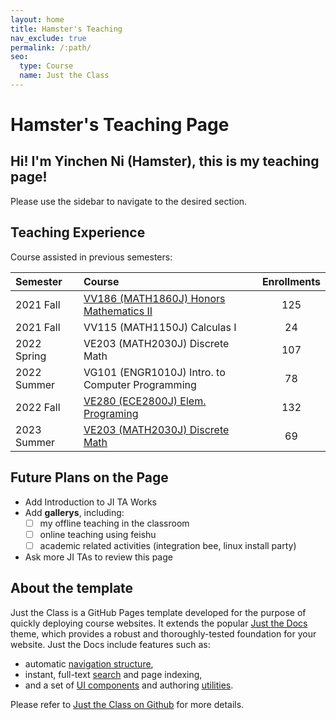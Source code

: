 ```yaml
---
layout: home
title: Hamster's Teaching
nav_exclude: true
permalink: /:path/
seo:
  type: Course
  name: Just the Class
---
```


# Hamster's Teaching Page

Hi! I'm Yinchen Ni (Hamster), this is my teaching page!
---
Please use the sidebar to navigate to the desired section.


## Teaching Experience

Course assisted in previous semesters:

|Semester   |   Course                                          |Enrollments|
|:----------|:--------------------------------------------------|:---------:|
|2021 Fall  |[VV186 (MATH1860J) Honors Mathematics II](VV186.md)|125        |
|2021 Fall  |VV115 (MATH1150J) Calculas I                       |24         |
|2022 Spring|VE203 (MATH2030J) Discrete Math                    |107        |
|2022 Summer|VG101 (ENGR1010J) Intro. to Computer Programming   |78         |
|2022 Fall  |[VE280 (ECE2800J) Elem. Programing](VE280.md)      |132        |
|2023 Summer|[VE203 (MATH2030J) Discrete Math](VE203.md)        |69         |

## Future Plans on the Page

+ Add Introduction to JI TA Works
+ Add **gallerys**, including:
  - [ ] my offline teaching in the classroom
  - [ ] online teaching using feishu
  - [ ] academic related activities (integration bee, linux install party)
+ Ask more JI TAs to review this page

## About the template

Just the Class is a GitHub Pages template developed for the purpose of quickly deploying course websites. It extends the popular [Just the Docs](https://github.com/just-the-docs/just-the-docs) theme, which provides a robust and thoroughly-tested foundation for your website. Just the Docs include features such as:

- automatic [navigation structure](https://just-the-docs.github.io/just-the-docs/docs/navigation-structure/),
- instant, full-text [search](https://just-the-docs.github.io/just-the-docs/docs/search/) and page indexing,
- and a set of [UI components](https://just-the-docs.github.io/just-the-docs/docs/ui-components) and authoring [utilities](https://just-the-docs.github.io/just-the-docs/docs/utilities).

Please refer to [Just the Class on Github](https://github.com/kevinlin1/just-the-class) for more details.

